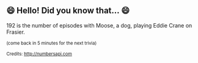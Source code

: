 ## 😄 Hello! Did you know that... 😄
192 is the number of episodes with Moose, a dog, playing Eddie Crane on Frasier.

<sup>(come back in 5 minutes for the next trivia)</sup>


<sup>Credits: http://numbersapi.com</sup>
